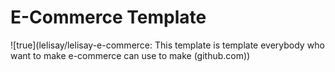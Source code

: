 # E-Commerce Template

![true](lelisay/lelisay-e-commerce: This template is template everybody who want to make e-commerce can use to make (github.com))
